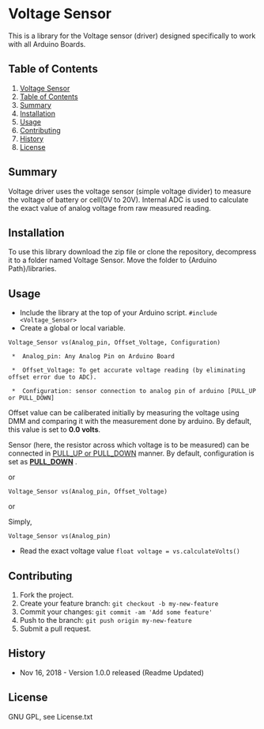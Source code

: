 # Voltage Sensor
This is a library for the Voltage sensor (driver) designed specifically to work with all Arduino Boards.

## Table of Contents

1. [Voltage Sensor](#VoltageSensor)
2. [Table of Contents](#table-of-contents)
3. [Summary](#summary)
4. [Installation](#installation)
5. [Usage](#usage)
6. [Contributing](#contributing)
7. [History](#history)
8. [License](#license)

<snippet>
<content>
  

## Summary

Voltage driver uses the voltage sensor (simple voltage divider) to measure the voltage of battery or cell(0V to 20V). Internal ADC is used to  calculate the exact value of analog voltage from raw measured reading.


## Installation

To use this library download the zip file or clone the repository, decompress it to a folder named Voltage Sensor. Move the folder to {Arduino Path}/libraries.

## Usage

* Include the library at the top of your Arduino script. `#include <Voltage_Sensor>`
* Create a global or local variable. 
  
 `Voltage_Sensor vs(Analog_pin, Offset_Voltage, Configuration)`
  ```
   *  Analog_pin: Any Analog Pin on Arduino Board
   
   *  Offset_Voltage: To get accurate voltage reading (by eliminating offset error due to ADC).  
   
   *  Configuration: sensor connection to analog pin of arduino [PULL_UP or PULL_DOWN]  
   ```
  
   Offset value can be caliberated initially by measuring the voltage using DMM and comparing it with the measurement done by arduino. By default, this value is set to **0.0 volts**. 
   
   Sensor (here, the resistor across which voltage is to be measured) can be connected in [PULL_UP or PULL_DOWN](https://electronics.stackexchange.com/questions/210643/pull-up-pull-down-resistor-confusion) manner. By default, configuration is set as [**PULL_DOWN**](https://electronics.stackexchange.com/questions/210643/pull-up-pull-down-resistor-confusion)
.
  
 or
 
 `Voltage_Sensor vs(Analog_pin, Offset_Voltage)`
 
 or
 
 Simply,
  
 `Voltage_Sensor vs(Analog_pin)`
 
* Read the exact voltage value
 `float voltage = vs.calculateVolts()`

## Contributing

1. Fork the project.
2. Create your feature branch: `git checkout -b my-new-feature`
3. Commit your changes: `git commit -am 'Add some feature'`
4. Push to the branch: `git push origin my-new-feature`
5. Submit a pull request.

## History

- Nov  16, 2018   - Version 1.0.0 released (Readme Updated)

## License

GNU GPL, see License.txt
</content>
</snippet>
